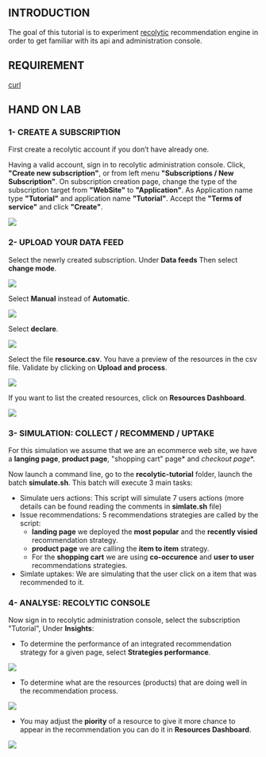 ## INTRODUCTION
The goal of this tutorial is to experiment <a href="http://www.recolytic.com">recolytic</a> recommendation engine in order to get familiar with its api and administration console.
## REQUIREMENT
<a href="http://curl.haxx.se/">curl</a>
## HAND ON LAB
### 1- CREATE A SUBSCRIPTION
First create a recolytic account if you don’t have already one.

Having a valid account, sign in to recolytic administration console. Click, **"Create new subscription"**, or from left menu **"Subscriptions / New Subscription"**. On subscription creation page, change the type of the subscription target from **"WebSite"** to **"Application"**. 
As Application name type **"Tutorial"** and application name **"Tutorial"**. Accept the **"Terms of service"** and click **"Create"**. 

<img src="http://assets.recolytic.com/www/tutorial/tutorial-create.png">


### 2- UPLOAD YOUR DATA FEED

Select the newrly created subscription. 
Under **Data feeds** Then select **change mode**.

<img src="http://assets.recolytic.com/www/tutorial/tutorial-select-change-mode.png">

Select **Manual** instead of **Automatic**.

<img src="http://assets.recolytic.com/www/tutorial/tutorial-changemode.png">


Select **declare**.

<img src="http://assets.recolytic.com/www/tutorial/tutorial_select_declare_resource.png">


Select the file **resource.csv**. You have a preview of the resources in the csv file. Validate by clicking on **Upload and process**.   

<img src="http://assets.recolytic.com/www/tutorial/tutorial-preview-before-upload.png">

If you want to list the created resources, click on **Resources Dashboard**.

<img src="http://assets.recolytic.com/www/tutorial/tutorial-resource-created.png">


### 3- SIMULATION: COLLECT / RECOMMEND / UPTAKE

For this simulation we assume that we are an ecommerce web site, we have a **langing page**, **product page**, "shopping cart" page* and *checkout page**.


Now launch a command line, go to the **recolytic-tutorial** folder, launch the batch **simulate.sh**. This batch will execute 3 main tasks:


+ Simulate uers actions: This script will simulate 7 users actions (more details can be found reading the comments in **simlate.sh** file)
+ Issue recommendations: 5 recommendations strategies are called by the script:
	+ **landing page** we deployed the **most popular** and the **recently visied** recommendation strategy.
	+ **product page** we are calling the **item to item** strategy. 
	+ For the **shopping cart** we are using **co-occurence**  and **user to user** recommendations strategies.
+ Simlate uptakes: We are simulating that the user click on a item that was recommended to it.


### 4- ANALYSE: RECOLYTIC CONSOLE

Now sign in to recolytic administration console, select the subscription "Tutorial", Under **Insights**:

+ To determine the performance of an integrated recommendation strategy for a given page, select **Strategies performance**. 

<img src="http://assets.recolytic.com/www/tutorial/tutorial-strategy-perfomance-analysis.png">

+ To determine what are the resources (products) that are doing well in the recommendation process.

<img src="http://assets.recolytic.com/www/tutorial/tutorial-resource-performance.png">

+ You may adjust the **piority** of a resource to give it more chance to appear in the recommendation you can do it in **Resources Dashboard**.

<img src="http://assets.recolytic.com/www/tutorial/tutorial-resource-dash.png">




